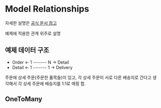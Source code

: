 # Model Relationships

자세한 설명은 [공식 문서 참고](https://vuex-orm.org/guide/model/relationships.html#one-to-one)

예제에 적용한 관계 위주로 설명

## 예제 데이터 구조

* Order &lt;- 1 ------- N -&gt; Detail
* Detail &lt;- 1 ------- 1 -&gt; Delivery

주문에 상세 주문\(주문한 품목들\)이 있고, 각 상세 주문이 서로 다른 배송지로 간다고 생각해서 각 상세 주문에 배송지를 1:1로 매핑 함.

## OneToMany





